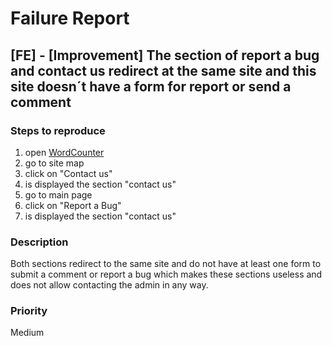 # Failure Report

## [FE] - [Improvement] The section of report a bug and contact us redirect at the same site and this site doesn´t have a form for report or send a comment

### Steps to reproduce

1. open [WordCounter](https://wordcounter.net/)
2. go to site map
3. click on "Contact us"
4. is displayed the section "contact us"
5. go to main page
6. click on "Report a Bug"
7. is displayed the section "contact us"

### Description

Both sections redirect to the same site and do not have at least one form to submit a comment or report a bug which makes these sections useless and does not allow contacting the admin in any way.

### Priority

Medium